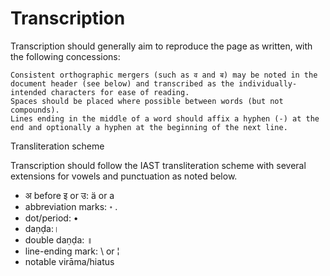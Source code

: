 <!-- TITLE: Transcription Spec -->
<!-- SUBTITLE: A quick summary of Transcription Spec -->

# Transcription

Transcription should generally aim to reproduce the page as written, with the following concessions:

    Consistent orthographic mergers (such as व and ब) may be noted in the document header (see below) and transcribed as the individually-intended characters for ease of reading.
    Spaces should be placed where possible between words (but not compounds).
    Lines ending in the middle of a word should affix a hyphen (-) at the end and optionally a hyphen at the beginning of the next line.

Transliteration scheme

Transcription should follow the IAST transliteration scheme with several extensions for vowels and punctuation as noted below.

*  अ before इ or उ: ä or a
*  abbreviation marks: ॰ . 
*  dot/period: • 
*  daṇḍa:।
*  double daṇḍa: ॥
*  line-ending mark: \ or ¦
*  notable virāma/hiatus